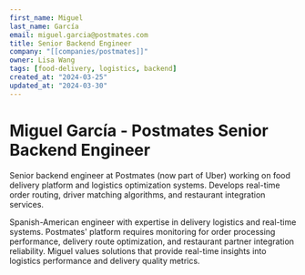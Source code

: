```yaml
---
first_name: Miguel
last_name: García
email: miguel.garcia@postmates.com
title: Senior Backend Engineer
company: "[[companies/postmates]]"
owner: Lisa Wang
tags: [food-delivery, logistics, backend]
created_at: "2024-03-25"
updated_at: "2024-03-30"
---
```


# Miguel García - Postmates Senior Backend Engineer

Senior backend engineer at Postmates (now part of Uber) working on food delivery platform and logistics optimization systems. Develops real-time order routing, driver matching algorithms, and restaurant integration services.

Spanish-American engineer with expertise in delivery logistics and real-time systems. Postmates' platform requires monitoring for order processing performance, delivery route optimization, and restaurant partner integration reliability. Miguel values solutions that provide real-time insights into logistics performance and delivery quality metrics.
